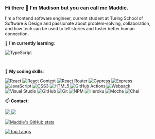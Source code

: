 ### Hi there 👋 I'm Madison but you can call me Maddie.

I'm a frontend software engineer, current student at Turing School of Software & Design and passionate about problem-solving, collaboration, and how tech can be used to tell stories and foster better human connection.

<!-- ⚙️ **I'm currently working on**:

<br/>
 -->

🌱 **I'm currently learning**:

![TypeScript](https://img.shields.io/badge/typescript-%23007ACC.svg?style=for-the-badge&logo=typescript&logoColor=white)

<br/>


🌳 **My coding skills**:

![React](https://img.shields.io/badge/react-%2320232a.svg?style=for-the-badge&logo=react&logoColor=%2361DAFB)
![React Context](https://img.shields.io/badge/react_context-%2320232a.svg?style=for-the-badge&logo=react&logoColor=%2361DAFB)
![React Router](https://img.shields.io/badge/React_Router-CA4245?style=for-the-badge&logo=react-router&logoColor=white)
![Cypress](https://img.shields.io/badge/-cypress-%23E5E5E5?style=for-the-badge&logo=cypress&logoColor=058a5e)
![Express](https://img.shields.io/badge/Express.js-404D59?style=for-the-badge)
![JavaScript](https://img.shields.io/badge/javascript-%23323330.svg?style=for-the-badge&logo=javascript&logoColor=%23F7DF1E)
![CSS3](https://img.shields.io/badge/css3-%231572B6.svg?style=for-the-badge&logo=css3&logoColor=white)
![HTML5](https://img.shields.io/badge/html5-%23E34F26.svg?style=for-the-badge&logo=html5&logoColor=white)
![GitHub Actions](https://img.shields.io/badge/github%20actions-%232671E5.svg?style=for-the-badge&logo=githubactions&logoColor=white)
![Webpack](https://img.shields.io/badge/webpack-%238DD6F9.svg?style=for-the-badge&logo=webpack&logoColor=black)
![Visual Studio](https://img.shields.io/badge/Visual%20Studio-5C2D91.svg?style=for-the-badge&logo=visual-studio&logoColor=white)
![GitHub](https://img.shields.io/badge/github-%23121011.svg?style=for-the-badge&logo=github&logoColor=white)
![Git](https://img.shields.io/badge/git-%23F05033.svg?style=for-the-badge&logo=git&logoColor=white)
![NPM](https://img.shields.io/badge/NPM-%23000000.svg?style=for-the-badge&logo=npm&logoColor=white)
![Heroku](https://img.shields.io/badge/Heroku-430098?style=for-the-badge&logo=heroku&logoColor=white)
![Mocha](https://img.shields.io/badge/-mocha-%238D6748?style=for-the-badge&logo=mocha&logoColor=white)
![Chai](https://img.shields.io/badge/chai-A30701?style=for-the-badge&logo=chai&logoColor=white)
<br/>


📫 **Contact**:


<a href="mailto:madisonlaw1@gmail.com">
<img src="https://img.shields.io/badge/Gmail-D14836?style=for-the-badge&logo=gmail&logoColor=white" />
<a href="https://www.linkedin.com/in/mlaw1/">
<img src="https://img.shields.io/badge/linkedin-%230077B5.svg?style=for-the-badge&logo=linkedin&logoColor=white" />
<br/>

  
[![Maddie's GitHub stats](https://github-readme-stats.vercel.app/api?username=maddielaw&show_icons=true&theme=tokyonight)](https://github.com/maddielaw/github-readme-stats)

[![Top Langs](https://github-readme-stats.vercel.app/api/top-langs/?username=maddielaw&layout=compact&theme=tokyonight)](https://github.com/maddielaw/github-readme-stats)

